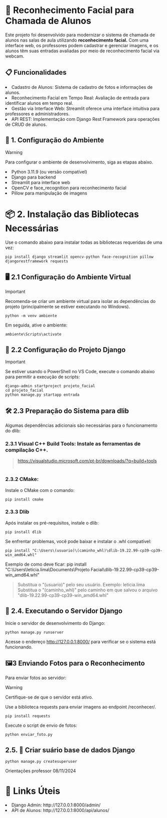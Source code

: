 # 📸 Reconhecimento Facial para Chamada de Alunos
Este projeto foi desenvolvido para modernizar o sistema de chamada de alunos nas salas de aula utilizando **reconhecimento facial.** Com uma interface web, os professores podem cadastrar e gerenciar imagens, e os alunos têm suas entradas avaliadas por meio de reconhecimento facial via webcam.

## 📋 Funcionalidades

<li> Cadastro de Alunos: Sistema de cadastro de fotos e informações de alunos. </li>
<li> Reconhecimento Facial em Tempo Real: Avaliação de entrada para identificar alunos em tempo real. </li>
<li> Gestão via Interface Web: Streamlit oferece uma interface intuitiva para professores e administradores. </li>
<li> API REST: Implementação com Django Rest Framework para operações de CRUD de alunos. </li>

## 🔧 1. Configuração do Ambiente
> [!WARNING]
> Para configurar o ambiente de desenvolvimento, siga as etapas abaixo.

<li> Python 3.11.9 (ou versão compatível) </li>
<li> Django para backend </li>
<li> Streamlit para interface web </li>
<li> OpenCV e face_recognition para reconhecimento facial </li>
<li> Pillow para manipulação de imagens </li>

# 📦 2. Instalação das Bibliotecas Necessárias
Use o comando abaixo para instalar todas as bibliotecas requeridas de uma vez:

```
pip install django streamlit opencv-python face-recognition pillow djangorestframework requests
```

## 🖥️ 2.1 Configuração do Ambiente Virtual
> [!IMPORTANT]
> Recomenda-se criar um ambiente virtual para isolar as dependências do projeto (principalmente se estiver executando no Windows).

```
python -m venv ambiente
```
Em seguida, ative o ambiente:
```
ambiente\Scripts\activate
```
## 🚀 2.2 Configuração do Projeto Django
> [!IMPORTANT]
> Se estiver usando o PowerShell no VS Code, execute o comando abaixo para permitir a execução de scripts:
```
django-admin startproject projeto_facial
cd projeto_facial
python manage.py startapp entrada
```

## 🛠️ 2.3 Preparação do Sistema para dlib
Algumas dependências adicionais são necessárias para o funcionamento do dlib:

### 2.3.1 Visual C++ Build Tools: Instale as ferramentas de compilação C++.

> https://visualstudio.microsoft.com/pt-br/downloads/?q=build+tools  <br>  <br>

### 2.3.2 CMake: 
Instale o CMake com o comando:
```
pip install cmake
```

### 2.3.3 Dlib
Após instalar os pré-requisitos, instale o dlib:
```
pip install dlib
```

Se enfrentar problemas, você pode baixar e instalar o .whl compatível:
```
pip install "C:\Users\(usuario)\(caminho_whl)\dlib-19.22.99-cp39-cp39-win_amd64.whl"
```
Exemplo de como deve ficar: pip install "C:\Users\leticia.lima\Documents\Projeto Facial\dlib-19.22.99-cp39-cp39-win_amd64.whl"

> Substitua o "(usuario)" pelo seu usuário. Exemplo: leticia.lima <br>
> Substitua o "(caminho_whl)" pelo caminho em que salvou o arquivo "dlib-19.22.99-cp39-cp39-win_amd64.whl"

## 🐍 2.4. Executando o Servidor Django
Inicie o servidor de desenvolvimento do Django:
```
python manage.py runserver
```
Acesse o endereço http://127.0.0.1:8000/ para verificar se o sistema está funcionando.

## 🖼️3 Enviando Fotos para o Reconhecimento
Para enviar fotos ao servidor:

> [!WARNING]  
> Certifique-se de que o servidor está ativo.

Use a biblioteca requests para enviar imagens ao endpoint /reconhecer/.
```
pip install requests
```
Execute o script de envio de fotos:
```
python enviar_foto.py
```
## 2.5. 🔑 Criar suário base de dados Django
```
python manage.py createsuperuser
```

Orientações professor 08/11/2024



# 🔗 Links Úteis
<li> Django Admin: http://127.0.0.1:8000/admin/ </li>
<li> API de Alunos: http://127.0.0.1:8000/api/alunos/ </li>
